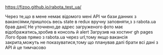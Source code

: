 https://fizoo.github.io/rabota_test_ua/


Через те,що в мене немає відомого мені API  чи бази данних з вакансіями,пришлось весь state  в redux вручну заповняти,з з rabota.ua брав дані(
Не уточнено,де адрес загруженого фото має відображатись,зробив в консоль й alert
Загрузив на хостинг gh pages
Лого брав прямо з rabota.ua через url,тому якщо вакансія закрита,можуть не показуватися,тому що  планував далі брати всі дані з API  й це тимчасово
